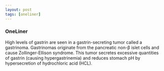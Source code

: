 ```yaml
---
layout: post
tags: [oneliner]
---
```



### OneLiner

High levels of gastrin are seen in a gastrin-secreting tumor called a gastrinoma. Gastrinomas originate from the pancreatic non-β islet cells and cause Zollinger-Ellison syndrome. This tumor secretes excessive quantities of gastrin (causing hypergastrinemia) and reduces stomach pH by hypersecretion of hydrochloric acid (HCL).
